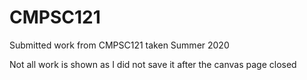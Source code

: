 # CMPSC121
Submitted work from CMPSC121 taken Summer 2020

Not all work is shown as I did not save it after the canvas page closed
